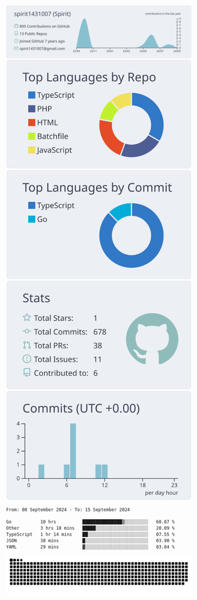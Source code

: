 [![](https://raw.githubusercontent.com/spirit1431007/spirit1431007/master/profile-summary-card-output/nord_bright/0-profile-details.svg)](https://git.io/spiritx)
[![](https://raw.githubusercontent.com/spirit1431007/spirit1431007/master/profile-summary-card-output/nord_bright/1-repos-per-language.svg)](https://git.io/spiritx) [![](https://raw.githubusercontent.com/spirit1431007/spirit1431007/master/profile-summary-card-output/nord_bright/2-most-commit-language.svg)](https://git.io/spiritx)
[![](https://raw.githubusercontent.com/spirit1431007/spirit1431007/master/profile-summary-card-output/nord_bright/3-stats.svg)](https://git.io/spiritx) [![](https://raw.githubusercontent.com/spirit1431007/spirit1431007/master/profile-summary-card-output/nord_bright/4-productive-time.svg)](https://git.io/spiritx)

<!--START_SECTION:waka-->

```txt
From: 08 September 2024 - To: 15 September 2024

Go           10 hrs          ███████████████▒░░░░░░░░░   60.87 %
Other        3 hrs 18 mins   █████░░░░░░░░░░░░░░░░░░░░   20.09 %
TypeScript   1 hr 14 mins    ██░░░░░░░░░░░░░░░░░░░░░░░   07.55 %
JSON         38 mins         █░░░░░░░░░░░░░░░░░░░░░░░░   03.90 %
YAML         29 mins         ▓░░░░░░░░░░░░░░░░░░░░░░░░   03.04 %
```

<!--END_SECTION:waka-->

![contribution](https://github.com/spirit1431007/spirit1431007/blob/output/github-contribution-grid-snake.svg)
